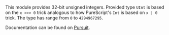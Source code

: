 This module provides 32-bit unsigned integers. Provided type `UInt`
is based on the `x >>> 0` trick analogous to how PureScript's `Int`
is based on `x | 0` trick.
The type has range from `0` to `4294967295`.

Documentation can be found on [Pursuit](https://pursuit.purescript.org/packages/purescript-uint).

